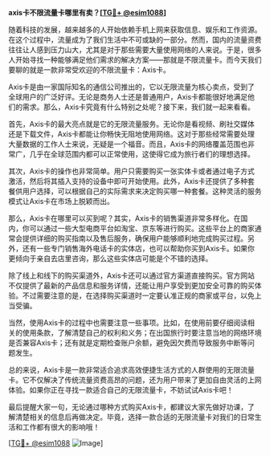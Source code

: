 **axis卡不限流量卡哪里有卖？[[TG💪+ @esim1088](https://t.me/s/esim1088)]**

随着科技的发展，越来越多的人开始依赖手机上网来获取信息、娱乐和工作资源。在这个过程中，流量成为了我们生活中不可或缺的一部分。然而，国内的流量资费往往让人感到压力山大，尤其是对于那些需要大量使用网络的人来说。于是，很多人开始寻找一种能够满足他们需求的解决方案——那就是不限流量卡。而今天我们要聊的就是一款非常受欢迎的不限流量卡：Axis卡。

Axis卡是由一家国际知名的通信公司推出的，它以无限流量为核心卖点，受到了全球用户的广泛好评。无论是商务人士还是普通用户，Axis卡都能很好地满足他们的需求。那么，Axis卡究竟有什么特别之处呢？接下来，我们就一起来看看。

首先，Axis卡的最大亮点就是它的无限流量服务。无论你是看视频、刷社交媒体还是下载文件，Axis卡都能让你畅快无阻地使用网络。这对于那些经常需要处理大量数据的工作人士来说，无疑是一个福音。而且，Axis卡的网络覆盖范围也非常广，几乎在全球范围内都可以正常使用，这使得它成为旅行者们的理想选择。

其次，Axis卡的操作也非常简单。用户只需要购买一张实体卡或者通过电子方式激活，然后将其插入支持的设备中即可开始使用。此外，Axis卡还提供了多种套餐供用户选择，可以根据自己的实际需求来决定购买哪一种套餐。这种灵活的服务模式让Axis卡在市场上脱颖而出。

那么，Axis卡在哪里可以买到呢？其实，Axis卡的销售渠道非常多样化。在国内，你可以通过一些大型电商平台如淘宝、京东等进行购买。这些平台上的商家通常会提供详细的购买指南以及售后服务，确保用户能够顺利地完成购买过程。另外，还有一些专门销售海外电话卡的实体店，也可以帮助你买到Axis卡。如果你更倾向于亲自去店里咨询，那么这些实体店可能是个不错的选择。

除了线上和线下的购买渠道外，Axis卡还可以通过官方渠道直接购买。官方网站不仅提供了最新的产品信息和服务详情，还能让用户享受到更加安全可靠的购买体验。不过需要注意的是，在选择购买渠道时一定要认准正规的商家或平台，以免上当受骗。

当然，使用Axis卡的过程中也需要注意一些事项。比如，在使用前要仔细阅读相关的使用条款，了解清楚自己的权利和义务；在出国旅行时要注意当地的网络环境是否兼容Axis卡；还有就是定期检查账户余额，避免因欠费而导致服务中断等问题发生。

总的来说，Axis卡是一款非常适合追求高效便捷生活方式的人群使用的无限流量卡。它不仅解决了传统流量资费高昂的问题，还为用户带来了更加自由灵活的上网体验。如果你正在寻找一款适合自己的无限流量卡，不妨试试Axis卡吧！

最后提醒大家一句，无论通过哪种方式购买Axis卡，都建议大家先做好功课，了解清楚相关的信息后再做决定。毕竟，选择一款合适的无限流量卡对我们的日常生活和工作都有很大的影响哦！

[[TG💪+ @esim1088](https://t.me/s/esim1088) ![Image](https://i.postimg.cc/4NQfJmqS/Snipaste-2025-05-13-00-14-12.png)]